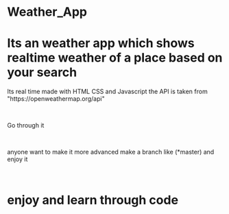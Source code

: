 # Weather_App
# Its an weather app which shows realtime weather of a place based on your search
<p>Its real time made with HTML CSS and Javascript the API is taken from "https://openweathermap.org/api"</p>
<br><p> Go through it</p><br>
<p>anyone want to make it more advanced make a branch like (*master) and enjoy it </p><br>
<h1> enjoy and learn through code</h1>
